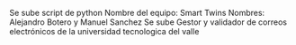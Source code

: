 Se sube script de python 
Nombre del equipo: Smart Twins 
Nombres: Alejandro Botero y Manuel Sanchez 
Se sube Gestor y validador de correos electrónicos de la universidad tecnologica del valle 
